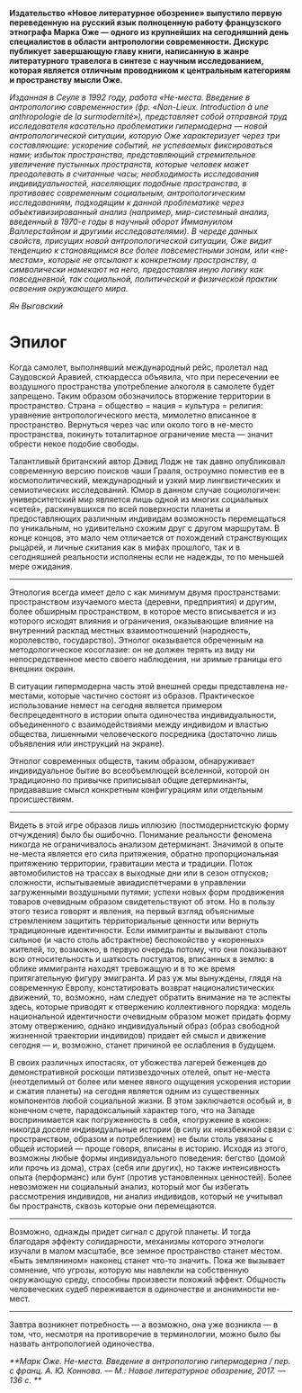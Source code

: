 **Издательство «Новое литературное обозрение» выпустило первую переведенную на русский язык полноценную работу французского этнографа Марка Оже — одного из крупнейших на сегодняшний день специалистов в области антропологии современности. Дискурс публикует завершающую главу книги, написанную в жанре литературного травелога в синтезе с научным исследованием, которая является отличным проводником к центральным категориям и пространству мысли Оже.**

_Изданная в Сеуле в 1992 году, работа «Не-места. Введение в антропологию современности» (фр. «Non-Lieux. Introduction à une anthropologie de la surmodernité»), представляет собой отправной труд исследователя касательно проблематики гипермодерна — новой антропологической ситуации, которую Оже характеризует через три составляющие: ускорение событий, не успеваемых фиксироваться нами; избыток пространства, представляющий стремительное увеличение пустынных пространств, которые человек может преодолевать в считанные часы; необходимость исследования индивидуальностей, населяющих подобные пространства, в противовес современным социальным, антропологическим исследованиям, подходящим к данной проблематике через объективизированный анализ (например, мир-системный анализ, введенный в 1970-е годы в научный оборот Иммануилом Валлерстайном и другими исследователями). В череде данных свойств, присущих новой антропологической ситуации, Оже видит тенденцию к становящимся все более повсеместными зонам, или «не-местам»[‌](#), которые не отсылают к конкретному пространству, а символически намекают на него, предоставляя иную логику как повседневной, так социальной, политической и физической практик освоения окружающего мира._

_Ян Выговский_

# **Эпилог**

Когда самолет, выполнявший международный рейс, пролетал над Саудовской Аравией, стюардесса объявила, что при пересечении ее воздушного пространства употребление алкоголя в самолете будет запрещено. Таким образом обозначилось вторжение территории в пространство. Страна = общество = нация = культура = религия: уравнение антропологического места, мимолетно вписанное в пространство. Вернуться через час или около того в не-место пространства, покинуть тоталитарное ограничение места — значит обрести некое подобие свободы. 

Талантливый британский автор Дэвид Лодж не так давно опубликовал современную версию поисков чаши Грааля, остроумно поместив ее в космополитический, международный и узкий мир лингвистических и семиотических исследований[‌](#). Юмор в данном случае социологичен: университетский мир является лишь одной из многих социальных «сетей», раскинувшихся по всей поверхности планеты и предоставляющих различным индивидам возможность перемещаться по уникальным, но удивительно схожим друг с другом маршрутам. В конце концов, это мало чем отличается от похождений странствующих рыцарей, и личные скитания как в мифах прошлого, так и в сегодняшней реальности исполнены если не надежды, то по меньшей мере ожидания.   
  


* * * 

Этнология всегда имеет дело с как минимум двумя пространствами: пространством изучаемого места (деревни, предприятия) и другим, более обширным пространством, в которое место вписывается и из которого исходят влияния и ограничения, оказывающие влияние на внутренний расклад местных взаимоотношений (народность, королевство, государство). Этнолог оказывается обреченным на методологическое косоглазие: он не должен терять из виду ни непосредственное место своего наблюдения, ни зримые границы его внешних окраин. 

В ситуации гипермодерна часть этой внешней среды представлена не-местами, которые частично состоят из образов. Практическое использование немест на сегодня является примером беспрецедентного в истории опыта одиночества индивидуальности, объединенного с взаимодействиями между индивидом и властью общества, лишенными человеческого посредника (достаточно лишь объявления или инструкций на экране). 

Этнолог современных обществ, таким образом, обнаруживает индивидуальное бытие во всеобъемлющей вселенной, которой он традиционно по привычке приписывал общие детерминанты, придававшие смысл конкретным конфигурациям или отдельным происшествиям.   
  


* * *   


Видеть в этой игре образов лишь иллюзию (постмодернистскую форму отчуждения) было бы ошибочно. Понимание реальности феномена никогда не ограничивалось анализом детерминант. Значимой в опыте не-места является его сила притяжения, обратно пропорциональная притяжению территории, гравитации места и традиции. Поток автомобилистов на трассах в выходные дни или в сезон отпусков; сложности, испытываемые авиадиспетчерами в управлении загруженными воздушными путями; успехи новых форм продвижения товаров очевидным образом свидетельствуют об этом. Но в пользу этого тезиса говорят и явления, на первый взгляд объяснимые стремлением защитить территориальные ценности или вернуть традиционные идентичности. Если иммигранты и вызывают столь сильное (и часто столь абстрактное) беспокойство у «коренных» жителей, то, возможно, в первую очередь потому, что они показывают всю относительность и шаткость постулатов, вписанных в землю: в облике иммигранта находят тревожащую и в то же время притягательную фигуру эмигранта. И раз уж мы вынуждены, глядя на современную Европу, констатировать возврат националистических движений, то, возможно, нам следует обратить внимание на те аспекты здесь, которые приводят к отвержению коллективного порядка: модель национальной идентичности очевидным образом может придать форму этому отвержению, однако индивидуальный образ (образ свободной жизненной траектории индивидов) придает ей смысл и движение сегодня — и, возможно, станет причиной ее ослабления в будущем. 

В своих различных ипостасях, от убожества лагерей беженцев до демонстративной роскоши пятизвездочных отелей, опыт не-места (неотделимый от более или менее явного ощущения ускорения истории и сжатия планеты) на сегодня является одним из существенных компонентов любой социальной жизни. В этом заключается особый и, в конечном счете, парадоксальный характер того, что на Западе воспринимается как погруженность в себя, «погружение в кокон»: никогда доселе индивидуальные истории (в силу их неизбежной связи с пространством, образом и потреблением) не были столь увязаны с общей историей — проще говоря, вписаны в историю. Исходя из этого, возможны любые формы индивидуального поведения: бегство (домой или прочь из дома), страх (себя или других), но также интенсивность опыта (перформанс) или бунт (против установленных ценностей). Более невозможен ни социальный анализ, который мог бы избегать рассмотрения индивидов, ни анализ индивидов, который не учитывал бы пространств, сквозь которые они перемещаются.  
  


* * * 

Возможно, однажды придет сигнал с другой планеты. И тогда благодаря эффекту солидарности, механизмы которого этнологи изучали в малом масштабе, все земное пространство станет местом. «Быть землянином» наконец станет что-то значить. Пока же вызывает сомнение, что угрозы, которую мы навлекли на собственную окружающую среду, способны произвести похожий эффект. Общность человеческих судеб переживается в одиночестве и анонимности не-мест.  
  


* * * 

Завтра возникнет потребность — а возможно, она уже возникла — в том, что, несмотря на противоречие в терминологии, можно было бы назвать антропологией одиночества.

  


_**Марк Оже. Не-места. Введение в антропологию гипермодерна / пер. с франц. А. Ю. Коннова. — М.: Новое литературное обозрение, 2017. — 136 с. **_   

